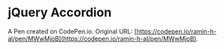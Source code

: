 # jQuery Accordion

A Pen created on CodePen.io. Original URL: [https://codepen.io/ramin-h-al/pen/MWwMjoB](https://codepen.io/ramin-h-al/pen/MWwMjoB).


